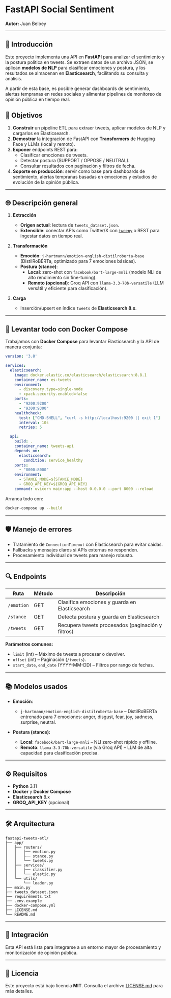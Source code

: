 # FastAPI Social Sentiment

**Autor:** Juan Belbey

---
## 📝 Introducción

Este proyecto implementa una API en **FastAPI** para analizar el sentimiento y la postura política en tweets. Se extraen datos de un archivo JSON, se aplican **modelos de NLP** para clasificar emociones y postura, y los resultados se almacenan en **Elasticsearch**, facilitando su consulta y análisis.

A partir de esta base, es posible generar dashboards de sentimiento, alertas tempranas en redes sociales y alimentar pipelines de monitoreo de opinión pública en tiempo real.


## 🎯 Objetivos

1. **Construir** un pipeline ETL para extraer tweets, aplicar modelos de NLP y cargarlos en Elasticsearch.
2. **Demostrar** la integración de FastAPI con **Transformers** de Hugging Face y LLMs (local y remoto).
3. **Exponer** endpoints REST para:
   - Clasificar emociones de tweets.
   - Detectar postura (SUPPORT / OPPOSE / NEUTRAL).
   - Consultar resultados con paginación y filtros de fecha.
4. **Soporte en producción**: servir como base para dashboards de sentimiento, alertas tempranas basadas en emociones y estudios de evolución de la opinión pública.

---

## 🌐 Descripción general

1. **Extracción**

   - **Origen actual**: lectura de `tweets_dataset.json`.
   - **Extensible**: conectar APIs como Twitter/X con [`tweepy`](https://www.tweepy.org/) o REST para ingestar datos en tiempo real.

2. **Transformación**

   - **Emoción**: `j-hartmann/emotion-english-distilroberta-base` (DistilRoBERTa, optimizado para 7 emociones básicas).
   - **Postura (stance)**:
     - **Local**: zero-shot con `facebook/bart-large-mnli` (modelo NLI de alto rendimiento sin fine-tuning).
     - **Remoto (opcional)**: Groq API con `llama-3.3-70b-versatile` (LLM versátil y eficiente para clasificación).

3. **Carga**

   - Inserción/upsert en índice `tweets` de **Elasticsearch 8.x**.

---

## 🐳 Levantar todo con Docker Compose

Trabajamos con **Docker Compose** para levantar Elasticsearch y la API de manera conjunta:

```yaml
version: '3.8'

services:
  elasticsearch:
    image: docker.elastic.co/elasticsearch/elasticsearch:8.8.1
    container_name: es-tweets
    environment:
      - discovery.type=single-node
      - xpack.security.enabled=false
    ports:
      - "9200:9200"
      - "9300:9300"
    healthcheck:
      test: ["CMD-SHELL", "curl -s http://localhost:9200 || exit 1"]
      interval: 10s
      retries: 5

  api:
    build: .
    container_name: tweets-api
    depends_on:
      elasticsearch:
        condition: service_healthy
    ports:
      - "8000:8000"
    environment:
      - STANCE_MODE=${STANCE_MODE}
      - GROQ_API_KEY=${GROQ_API_KEY}
    command: uvicorn main:app --host 0.0.0.0 --port 8000 --reload
```

Arranca todo con:
```bash
docker-compose up --build
```

---

## 🛡️ Manejo de errores

- Tratamiento de `ConnectionTimeout` con Elasticsearch para evitar caídas.
- Fallbacks y mensajes claros si APIs externas no responden.
- Procesamiento individual de tweets para manejo robusto.

---

## 🔍 Endpoints

| Ruta       | Método | Descripción                                       |
| ---------- | ------ | ------------------------------------------------- |
| `/emotion` | GET    | Clasifica emociones y guarda en Elasticsearch     |
| `/stance`  | GET    | Detecta postura y guarda en Elasticsearch         |
| `/tweets`  | GET    | Recupera tweets procesados (paginación y filtros) |

**Parámetros comunes:**

- `limit` (int) – Máximo de tweets a procesar o devolver.
- `offset` (int) – Paginación (`/tweets`).
- `start_date`, `end_date` (YYYY-MM-DD) – Filtros por rango de fechas.

---

## 📚 Modelos usados

- **Emoción**:
  - `j-hartmann/emotion-english-distilroberta-base` – DistilRoBERTa entrenado para 7 emociones: anger, disgust, fear, joy, sadness, surprise, neutral.

- **Postura (stance):**
  - **Local**: `facebook/bart-large-mnli` – NLI zero-shot rápido y offline.
  - **Remoto**: `llama-3.3-70b-versatile` (via Groq API) – LLM de alta capacidad para clasificación precisa.

---

## ⚙️ Requisitos

- **Python** 3.11
- **Docker** y **Docker Compose**
- **Elasticsearch** 8.x
- **GROQ_API_KEY** (opcional)

---

## 🛠 Arquitectura

```
fastapi-tweets-etl/
├── app/
│   ├── routers/
│   │   ├── emotion.py
│   │   ├── stance.py
│   │   └── tweets.py
│   ├── services/
│   │   ├── classifier.py
│   │   └── elastic.py
│   └── utils/
│       └── loader.py
├── main.py
├── tweets_dataset.json
├── requirements.txt
├── .env.example
├── docker-compose.yml
├── LICENSE.md
└── README.md
```

---

## 🚀 Integración

Esta API está lista para integrarse a un entorno mayor de procesamiento y monitorización de opinión pública.

---

## 📄 Licencia

Este proyecto está bajo licencia **MIT**. Consulta el archivo [LICENSE.md](LICENSE.md) para más detalles.

